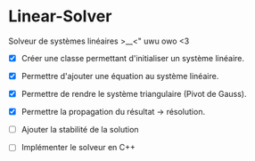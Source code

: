 # Linear-Solver
Solveur de systèmes linéaires >__<" uwu owo <3

- [x] Créer une classe permettant d'initialiser un système linéaire.
- [x] Permettre d'ajouter une équation au système linéaire.
- [x] Permettre de rendre le système triangulaire (Pivot de Gauss).
- [x] Permettre la propagation du résultat -> résolution.

- [ ] Ajouter la stabilité de la solution
- [ ] Implémenter le solveur en C++